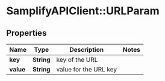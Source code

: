 # SamplifyAPIClient::URLParam

## Properties
Name | Type | Description | Notes
------------ | ------------- | ------------- | -------------
**key** | **String** | key of the URL | 
**value** | **String** | value for the URL key | 



